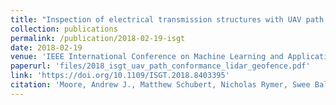 ```yaml
---
title: "Inspection of electrical transmission structures with UAV path conformance and lidar-based geofences"
collection: publications
permalink: /publication/2018-02-19-isgt
date: 2018-02-19
venue: 'IEEE International Conference on Machine Learning and Applications (ICMLA)'
paperurl: 'files/2018_isgt_uav_path_conformance_lidar_geofence.pdf'
link: 'https://doi.org/10.1109/ISGT.2018.8403395'
citation: 'Moore, Andrew J., Matthew Schubert, Nicholas Rymer, Swee Balachandran, Maria Consiglio, Cesar Munoz, <b>Joshua Smith</b>, Dexter Lewis, and Paul Schneide. &quot;Inspection of electrical transmission structures with UAV path conformance and lidar-based geofences,&qout; <i>IEEE Power &amp; Energy Society Innovative Smart Grid Technologies Conference (ISGT)</i>, Washington, DC, USA, 2018, pp. 1-5, doi: 10.1109/ISGT.2018.8403395.'
---
```

